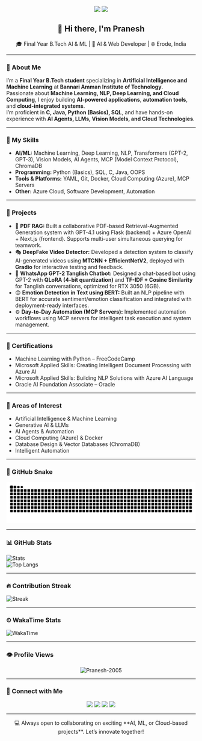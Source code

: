 <p align="center">
  <img src="https://capsule-render.vercel.app/api?type=waving&color=blue&height=160&section=header&text=எல்லா%20புகழும்%20இறைவனுக்கே%20✝%20🕉%20☪&fontSize=32&fontColor=ffffff"/>
  <img src="https://capsule-render.vercel.app/api?type=waving&color=blue&height=160&section=header&text=Pranesh's%20GitHub&fontSize=30&fontColor=ffffff"/>
</p>

<h2 align="center">👋 Hi there, I'm Pranesh</h2>

<p align="center">
  🎓 Final Year B.Tech AI & ML | 🧠 AI & Web Developer | 🌐 Erode, India
</p>

---

### 🚀 About Me

I’m a **Final Year B.Tech student** specializing in **Artificial Intelligence and Machine Learning** at **Bannari Amman Institute of Technology**.  
Passionate about **Machine Learning, NLP, Deep Learning, and Cloud Computing**, I enjoy building **AI-powered applications**, **automation tools**, and **cloud-integrated systems**.  
I’m proficient in **C, Java, Python (Basics), SQL**, and have hands-on experience with **AI Agents, LLMs, Vision Models, and Cloud Technologies**.

---

### 🧠 My Skills

- **AI/ML:** Machine Learning, Deep Learning, NLP, Transformers (GPT-2, GPT-3), Vision Models, AI Agents, MCP (Model Context Protocol), ChromaDB  
- **Programming:** Python (Basics), SQL, C, Java, OOPS  
- **Tools & Platforms:** YAML, Git, Docker, Cloud Computing (Azure), MCP Servers  
- **Other:** Azure Cloud, Software Development, Automation  

---

### 💼 Projects

- 📄 **PDF RAG:** Built a collaborative PDF-based Retrieval-Augmented Generation system with GPT-4.1 using Flask (backend) + Azure OpenAI + Next.js (frontend). Supports multi-user simultaneous querying for teamwork.  
- 🎭 **DeepFake Video Detector:** Developed a detection system to classify AI-generated videos using **MTCNN + EfficientNetV2**, deployed with **Gradio** for interactive testing and feedback.  
- 💬 **WhatsApp GPT-2 Tanglish Chatbot:** Designed a chat-based bot using GPT-2 with **QLoRA (4-bit quantization)** and **TF-IDF + Cosine Similarity** for Tanglish conversations, optimized for RTX 3050 (6GB).  
- 😊 **Emotion Detection in Text using BERT:** Built an NLP pipeline with BERT for accurate sentiment/emotion classification and integrated with deployment-ready interfaces.  
- ⚙️ **Day-to-Day Automation (MCP Servers):** Implemented automation workflows using MCP servers for intelligent task execution and system management.  

---

### 📜 Certifications

- Machine Learning with Python – FreeCodeCamp  
- Microsoft Applied Skills: Creating Intelligent Document Processing with Azure AI  
- Microsoft Applied Skills: Building NLP Solutions with Azure AI Language  
- Oracle AI Foundation Associate – Oracle  

---

### 🎯 Areas of Interest

- Artificial Intelligence & Machine Learning  
- Generative AI & LLMs  
- AI Agents & Automation  
- Cloud Computing (Azure) & Docker  
- Database Design & Vector Databases (ChromaDB)  
- Intelligent Automation  

---

### 🐍 GitHub Snake

<p align="center">
  <img src="https://raw.githubusercontent.com/Pranesh-2005/Pranesh-2005/output/github-snake.svg"/>
</p>

---

### 📊 GitHub Stats

![Stats](https://github-readme-stats-fast.vercel.app/api?username=pranesh-2005&show_icons=true&theme=radical&cache_seconds=0)  
![Top Langs](https://github-readme-stats-fast.vercel.app/api/top-langs/?username=pranesh-2005&layout=compact&theme=radical)  

---

### 🔥 Contribution Streak

![Streak](https://github-readme-stats-fast.vercel.app/api/streak?username=pranesh-2005&show_icons=true&theme=radical)

---

### ⏲ WakaTime Stats

![WakaTime](https://github-readme-stats-fast.vercel.app/api/wakatime?username=praneshjs)

---

### 👁 Profile Views

<p align="center">
  <img src="https://komarev.com/ghpvc/?username=Pranesh-2005&label=Profile%20views&color=0e75b6&style=flat" alt="Pranesh-2005" />
</p>

---

### 🔗 Connect with Me

<p align="center">
  <a href="https://github.com/pranesh-2005" target="_blank"><img src="https://img.shields.io/badge/GitHub-%23181717.svg?style=for-the-badge&logo=github&logoColor=white"/></a>
  <a href="https://www.linkedin.com/in/pranesh5264/" target="_blank"><img src="https://img.shields.io/badge/LinkedIn-%230077B5.svg?style=for-the-badge&logo=linkedin&logoColor=white"/></a>
  <a href="mailto:praneshmadhan646@gmail.com" target="_blank"><img src="https://img.shields.io/badge/Email-D14836?style=for-the-badge&logo=gmail&logoColor=white"/></a>
  <a href="https://praneshjs.vercel.app" target="_blank"><img src="https://img.shields.io/badge/Portfolio-4285F4?style=for-the-badge&logo=google-chrome&logoColor=white"/></a>
</p>

---

<p align="center">
  💻 Always open to collaborating on exciting **AI, ML, or Cloud-based projects**. Let’s innovate together!
</p>
